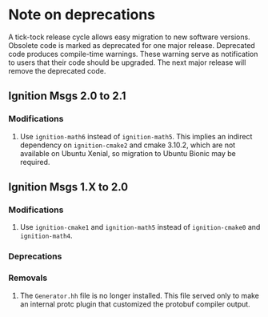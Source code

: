 # Note on deprecations
A tick-tock release cycle allows easy migration to new software versions.
Obsolete code is marked as deprecated for one major release.
Deprecated code produces compile-time warnings. These warning serve as
notification to users that their code should be upgraded. The next major
release will remove the deprecated code.


## Ignition Msgs 2.0 to 2.1

### Modifications

1. Use `ignition-math6` instead of `ignition-math5`.
  This implies an indirect dependency on `ignition-cmake2` and cmake 3.10.2,
  which are not available on Ubuntu Xenial, so migration to Ubuntu Bionic may
  be required.

## Ignition Msgs 1.X to 2.0

### Modifications

1. Use `ignition-cmake1` and `ignition-math5` instead of `ignition-cmake0` and `ignition-math4`.

### Deprecations

### Removals

1. The `Generator.hh` file is no longer installed. This file served only to
   make an internal protc plugin that customized the protobuf compiler output.
